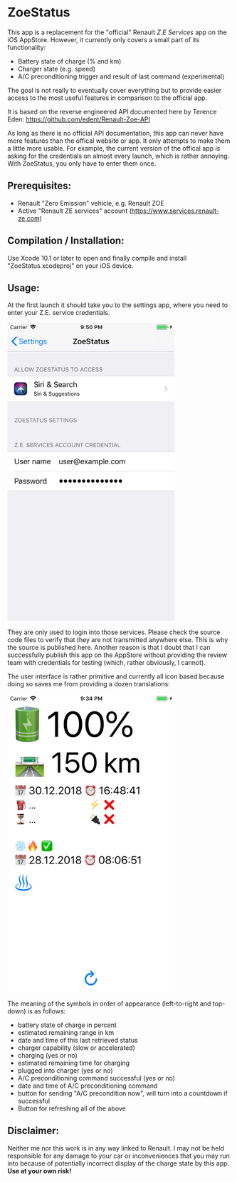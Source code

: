 # ZoeStatus

This app is a replacement for the "official" Renault *Z.E Services* app on the iOS AppStore. 
However, it currently only covers a small part of its functionality:

- Battery state of charge (% and km)
- Charger state (e.g. speed)
- A/C preconditioning trigger and result of last command (experimental)

The goal is not really to eventually cover everything but to provide easier access to the most useful features in comparison to the official app.


It is based on the reverse engineered API documented here by Terence Eden: https://github.com/edent/Renault-Zoe-API

As long as there is no official API documentation, this app can never have more features than the offical website or app. It only attempts to make them a little more usable. For example, the current version of the offical app is asking for the credentials on almost every launch, which is rather annoying. With ZoeStatus, you only have to enter them once.

## Prerequisites:

- Renault "Zero Emission" vehicle, e.g. Renault ZOE
- Active "Renault ZE services" account (https://www.services.renault-ze.com)

## Compilation / Installation:

Use Xcode 10.1 or later to open and finally compile and install "ZoeStatus.xcodeproj" on your iOS device.


## Usage:
At the first launch it should take you to the settings app, where you need to enter your Z.E. service credentials. 

<img src="./Screenshot_02.png" width="375">


They are only used to login into those services. Please check the source code files to verify that they are not transmitted anywhere else. This is why the source is published here. Another reason is that I doubt that I can successfully publish this app on the AppStore without providing the review team with credentials for testing (which, rather obviously, I cannot).

The user interface is rather primitive and currently all icon based because doing so saves me from providing a dozen translations:

<img src="./Screenshot_01.png" width="375">

The meaning of the symbols in order of appearance (left-to-right and top-down) is as follows:

- battery state of charge in percent
- estimated remaining range in km
- date and time of this last retrieved status
- charger capability (slow or accelerated)
- charging (yes or no)
- estimated remaining time for charging
- plugged into charger (yes or no)
- A/C preconditioning command successful (yes or no)
- date and time of A/C preconditioning command
- button for sending "A/C precondition now", will turn into a countdown if successful
- Button for refreshing all of the above

## Disclaimer:

Neither me nor this work is in any way linked to Renault.
I may not be held responsible for any damage to your car or inconveniences that you may run into because of potentially incorrect display of the charge state by this app.
**Use at your own risk!**
